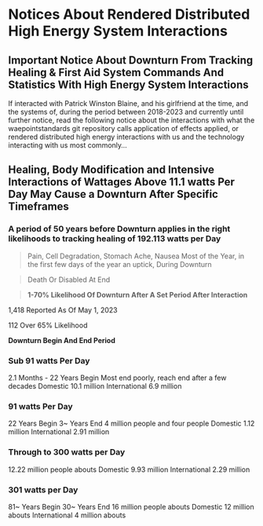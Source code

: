 # Notices About Rendered Distributed High Energy System Interactions

## Important Notice About Downturn From Tracking Healing & First Aid System Commands And Statistics With High Energy System Interactions

If interacted with Patrick Winston Blaine, and his girlfriend at the time, and the systems of, during the period between 2018-2023 and currently until further notice, read the following notice about the interactions with what the waepointstandards git repository calls application of effects applied, or rendered distributed high energy interactions with us and the technology interacting with us most commonly…

## Healing, Body Modification and Intensive Interactions of Wattages Above 11.1 watts Per Day May Cause a Downturn After Specific Timeframes

### **A period of 50 years before Downturn applies in the right likelihoods to tracking healing of 192.113 watts per Day**

> Pain, Cell Degradation, Stomach Ache, Nausea Most of the Year, in the first few days of the year an uptick, During Downturn

> Death Or Disabled At End

> **1-70% Likelihood Of Downturn After A Set Period After Interaction**

1,418 Reported As Of May 1, 2023

112 Over 65% Likelihood

**Downturn Begin And End Period**

### Sub 91 watts Per Day
2.1 Months - 22 Years Begin
Most end poorly, reach end after a few decades
Domestic 10.1 million
International 6.9 million

### 91 watts Per Day
22 Years Begin
3~ Years End
4 million people and four people
Domestic 1.12 million
International 2.91 million

### Through to 300 watts per Day
12.22 million people abouts 
Domestic 9.93 million
International 2.29 million

### 301 watts per Day
81~ Years Begin
30~ Years End
16 million people abouts
Domestic 12 million abouts
International 4 million abouts
